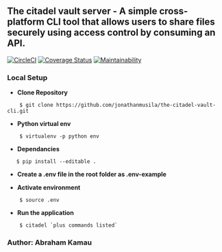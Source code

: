 ## **The citadel vault server** - A simple cross-platform CLI tool that allows users to share files securely using access control by consuming an API.


[![CircleCI](https://circleci.com/gh/a-braham/the-citadel-vault-cli.svg?style=svg)](https://circleci.com/gh/a-braham/the-citadel-vault-cli)
[![Coverage Status](https://coveralls.io/repos/github/a-braham/the-citadel-vault-cli/badge.svg?branch=master)](https://coveralls.io/github/a-braham/the-citadel-vault-cli?branch=master)
[![Maintainability](https://api.codeclimate.com/v1/badges/d5d476ab4f347db0f8b2/maintainability)](https://codeclimate.com/github/a-braham/the-citadel-vault-cli/maintainability)


### Local Setup
- **Clone Repository**
```
    $ git clone https://github.com/jonathanmusila/the-citadel-vault-cli.git
```
- **Python virtual env**
```
    $ virtualenv -p python env
```
 - **Dependancies**
 ```
    $ pip install --editable .
 ```
- **Create a .env file in the root folder as .env-example**

- **Activate environment**
```
    $ source .env
```
- **Run the application**
```
    $ citadel `plus commands listed`
```

### Author: Abraham Kamau
